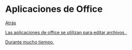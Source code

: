 # Aplicaciones de Office
<p><a href=../README.md>Atrás</a</p>
  
  <p></p>
Las aplicaciones de office se utilizan para editar archivos .
  
Durante mucho tiempo,
